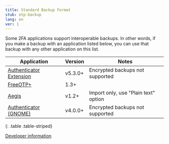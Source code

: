 ```yaml
---
title: Standard Backup Format
stub: otp-backup
lang: en
ver: 1
---
```


Some 2FA applications support interoperable backups. In other words, if you make a backup with an application listed below, you can use that backup with any other application on this list.

| Application | Version | Notes |
| ----------- | ------- | ----- |
| [Authenticator Extension](https://authenticator.cc) | v5.3.0+ | Encrypted backups not supported |
| [FreeOTP+](https://github.com/helloworld1/FreeOTPPlus) | 1.3+ | |
| [Aegis](https://getaegis.app/) | v1.2+ | Import only, use "Plain text" option |
| [Authenticator (GNOME)](https://flathub.org/apps/details/com.belmoussaoui.Authenticator) | v4.0.0+ | Encrypted backups not supported |
{: .table .table-striped}


[Developer information](otp-backup-developer)
